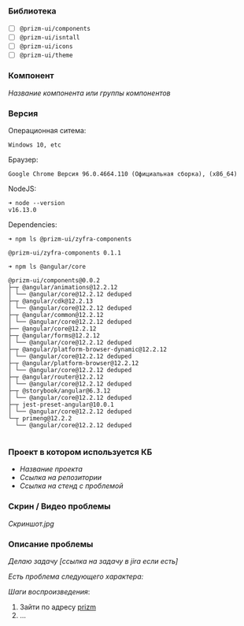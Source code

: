 ### Библиотека

- [ ] `@prizm-ui/components`
- [ ] `@prizm-ui/isntall`
- [ ] `@prizm-ui/icons`
- [ ] `@prizm-ui/theme`

### Компонент

_Название компонента или группы компонентов_

### Версия

Операционная ситема:

`Windows 10, etc`

Браузер:

`Google Chrome Версия 96.0.4664.110 (Официальная сборка), (x86_64)`

NodeJS:
```
➜ node --version
v16.13.0
```

Dependencies:

```
➜ npm ls @prizm-ui/zyfra-components

@prizm-ui/zyfra-components 0.1.1
```

```
➜ npm ls @angular/core

@prizm-ui/components@0.0.2 
├─┬ @angular/animations@12.2.12
│ └── @angular/core@12.2.12 deduped
├─┬ @angular/cdk@12.2.13
│ └── @angular/core@12.2.12 deduped
├─┬ @angular/common@12.2.12
│ └── @angular/core@12.2.12 deduped
├── @angular/core@12.2.12
├─┬ @angular/forms@12.2.12
│ └── @angular/core@12.2.12 deduped
├─┬ @angular/platform-browser-dynamic@12.2.12
│ └── @angular/core@12.2.12 deduped
├─┬ @angular/platform-browser@12.2.12
│ └── @angular/core@12.2.12 deduped
├─┬ @angular/router@12.2.12
│ └── @angular/core@12.2.12 deduped
├─┬ @storybook/angular@6.3.12
│ └── @angular/core@12.2.12 deduped
├─┬ jest-preset-angular@10.0.1
│ └── @angular/core@12.2.12 deduped
└─┬ primeng@12.2.2
  └── @angular/core@12.2.12 deduped


```

### Проект в котором используется КБ

- _Название проекта_
- _Ссылка на репозитории_
- _Ссылка на стенд с проблемой_

### Скрин / Видео проблемы

_Скриншот.jpg_

### Описание проблемы

_Делаю задачу [ссылка на задачу в jira если есть]_

_Есть проблема следующего характера:_

_Шаги воспроизведения_:

1. Зайти по адресу [prizm](https://prizm.zyfra.com)
2. ...
